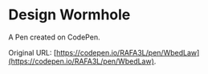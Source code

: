 # Design Wormhole

A Pen created on CodePen.

Original URL: [https://codepen.io/RAFA3L/pen/WbedLaw](https://codepen.io/RAFA3L/pen/WbedLaw).

